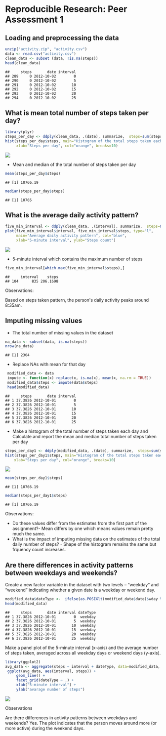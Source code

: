 # Reproducible Research: Peer Assessment 1


## Loading and preprocessing the data

```r
unzip("activity.zip", "activity.csv")
data <- read.csv("activity.csv")
clean_data <- subset (data, !is.na(steps))
head(clean_data)
```

```
##     steps       date interval
## 289     0 2012-10-02        0
## 290     0 2012-10-02        5
## 291     0 2012-10-02       10
## 292     0 2012-10-02       15
## 293     0 2012-10-02       20
## 294     0 2012-10-02       25
```

## What is mean total number of steps taken per day?

```r
library(plyr)
steps_per_day <- ddply(clean_data, .(date), summarize,  steps=sum(steps))
hist(steps_per_day$steps, main="Histogram of the total steps taken each day", 
     xlab="Steps per day", col="orange", breaks=10)
```

![](PA1_template_files/figure-html/unnamed-chunk-2-1.png) 

 - Mean and median of the total number of steps taken per day


```r
mean(steps_per_day$steps)
```

```
## [1] 10766.19
```

```r
median(steps_per_day$steps)
```

```
## [1] 10765
```

## What is the average daily activity pattern?


```r
five_min_interval <- ddply(clean_data, .(interval), summarize,  steps=mean(steps))
plot(five_min_interval$interval, five_min_interval$steps, type="l", 
     main="Average daily activity pattern", col="blue", 
     xlab="5-minute interval", ylab="Steps count")
```

![](PA1_template_files/figure-html/unnamed-chunk-4-1.png) 

 - 5-minute interval which contains the maximum number of steps


```r
five_min_interval[which.max(five_min_interval$steps),]
```

```
##     interval    steps
## 104      835 206.1698
```

Observations:

Based on steps taken pattern, the person's daily activity peaks around 8:35am.

## Imputing missing values

 - The total number of missing values in the dataset


```r
na_data <- subset(data, is.na(steps))
nrow(na_data)
```

```
## [1] 2304
```

 - Replace NAs with mean for that day
 

```r
 modified_data <- data
 impute <- function(x) replace(x, is.na(x), mean(x, na.rm = TRUE))
 modified_data$steps <- impute(data$steps)
 head(modified_data)
```

```
##     steps       date interval
## 1 37.3826 2012-10-01        0
## 2 37.3826 2012-10-01        5
## 3 37.3826 2012-10-01       10
## 4 37.3826 2012-10-01       15
## 5 37.3826 2012-10-01       20
## 6 37.3826 2012-10-01       25
```
 
  - Make a histogram of the total number of steps taken each day and Calculate and report the mean and median total number of steps taken per day
  

```r
steps_per_day1 <- ddply(modified_data, .(date), summarize,  steps=sum(steps))
hist(steps_per_day1$steps, main="Histogram of the total steps taken each day", 
    xlab="Steps per day", col="orange", breaks=10)
```

![](PA1_template_files/figure-html/unnamed-chunk-8-1.png) 

```r
mean(steps_per_day1$steps)
```

```
## [1] 10766.19
```

```r
median(steps_per_day1$steps)
```

```
## [1] 10766.19
```

Observations:

 -  Do these values differ from the estimates from the first part of the assignment?- Mean differs by one which means values remain pretty much the same.
 - What is the impact of imputing missing data on the estimates of the total daily number of steps? - Shape of the histogram remains the same but frquency count increases. 
 
## Are there differences in activity patterns between weekdays and weekends?

Create a new factor variable in the dataset with two levels – “weekday” and “weekend” indicating whether a given date is a weekday or weekend day.


```r
modified_data$dateType <-  ifelse(as.POSIXlt(modified_data$date)$wday %in% c(0,6), 'weekend', 'weekday')
head(modified_data)
```

```
##     steps       date interval dateType
## 1 37.3826 2012-10-01        0  weekday
## 2 37.3826 2012-10-01        5  weekday
## 3 37.3826 2012-10-01       10  weekday
## 4 37.3826 2012-10-01       15  weekday
## 5 37.3826 2012-10-01       20  weekday
## 6 37.3826 2012-10-01       25  weekday
```

Make a panel plot of the 5-minute interval (x-axis) and the average number of steps taken, averaged across all weekday days or weekend days (y-axis).


```r
library(ggplot2)
avg_data <- aggregate(steps ~ interval + dateType, data=modified_data, mean)
 ggplot(avg_data, aes(interval, steps)) + 
     geom_line() + 
     facet_grid(dateType ~ .) +
     xlab("5-minute interval") + 
     ylab("avarage number of steps")
```

![](PA1_template_files/figure-html/unnamed-chunk-10-1.png) 

Observations

Are there differences in activity patterns between weekdays and weekends? Yes. The plot indicates that the person moves around more (or more active) during the weekend days.
